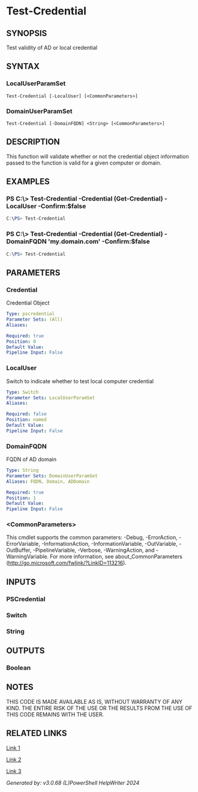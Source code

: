 ﻿# Test-Credential

## SYNOPSIS
Test validity of AD or local credential

## SYNTAX

### LocalUserParamSet
```
Test-Credential [-LocalUser] [<CommonParameters>]
```

### DomainUserParamSet
```
Test-Credential [-DomainFQDN] <String> [<CommonParameters>]
```

## DESCRIPTION
This function will validate whether or not the credential object information passed to the function is valid for a given computer or domain.

## EXAMPLES

### PS C:\\\> Test-Credential -Credential (Get-Credential) -LocalUser -Confirm:$false

```powershell
C:\PS> Test-Credential
```

### PS C:\\\> Test-Credential -Credential (Get-Credential) -DomainFQDN 'my.domain.com' -Confirm:$false

```powershell
C:\PS> Test-Credential
```

## PARAMETERS

### Credential
Credential Object

```yaml
Type: pscredential
Parameter Sets: (All)
Aliases: 

Required: true
Position: 0
Default Value: 
Pipeline Input: False
```

### LocalUser
Switch to indicate whether to test local computer credential

```yaml
Type: Switch
Parameter Sets: LocalUserParamSet
Aliases: 

Required: false
Position: named
Default Value: 
Pipeline Input: False
```

### DomainFQDN
FQDN of AD domain

```yaml
Type: String
Parameter Sets: DomainUserParamSet
Aliases: FQDN, Domain, ADDomain

Required: true
Position: 1
Default Value: 
Pipeline Input: False
```

### \<CommonParameters\>
This cmdlet supports the common parameters: -Debug, -ErrorAction, -ErrorVariable, -InformationAction, -InformationVariable, -OutVariable, -OutBuffer, -PipelineVariable, -Verbose, -WarningAction, and -WarningVariable. For more information, see about_CommonParameters (http://go.microsoft.com/fwlink/?LinkID=113216).

## INPUTS

### PSCredential


### Switch


### String


## OUTPUTS

### Boolean


## NOTES

THIS CODE IS MADE AVAILABLE AS IS, WITHOUT WARRANTY OF ANY KIND. THE ENTIRE RISK OF THE USE OR THE RESULTS FROM THE USE OF THIS CODE REMAINS WITH THE USER.

## RELATED LINKS

[Link 1](https://stackoverflow.com/questions/290548/validate-a-username-and-password-against-active-directory/499716)

[Link 2](https://community.idera.com/database-tools/powershell/powertips/b/tips/posts/validating-user-account-passwords-part-1)

[Link 3](https://gist.github.com/Mike-Crowley/0cfaf1a8733b530e8f00acb59dec771f)


*Generated by: v3.0.68 (L)PowerShell HelpWriter 2024*
